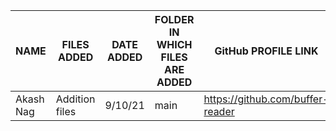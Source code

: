 | NAME                 | FILES ADDED                      | DATE ADDED      | FOLDER IN WHICH FILES ARE ADDED  | GitHub PROFILE LINK     |
|---                   |---                               |---              |---                               |---                      |
|Akash Nag|Addition files|9/10/21|main|https://github.com/buffer-reader|
